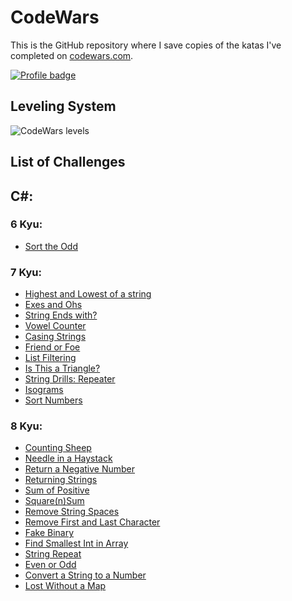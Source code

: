 # CodeWars

This is the GitHub repository where I save copies of the katas I've completed on
[codewars.com](https://www.codewars.com/).

[![Profile badge](https://www.codewars.com/users/Lumi_s/badges/large)](https://www.codewars.com/users/Lumi_s)


## Leveling System

![CodeWars levels](https://i.imgur.com/Vm77XMv.png)

## List of Challenges

## C#:

### 6 Kyu:
* [Sort the Odd](https://github.com/Lumi-sg/CodeWars/blob/main/C%23/6%20Kyu/Sort%20the%20Odd.cs)
### 7 Kyu:
* [Highest and Lowest of a string](https://github.com/Lumi-sg/CodeWars/blob/main/C%23/7%20Kyu/HighestandLowest.cs)
* [Exes and Ohs](https://github.com/Lumi-sg/CodeWars/blob/main/C%23/7%20Kyu/Exes%20and%20Ohs.cs)
* [String Ends with?](https://github.com/Lumi-sg/CodeWars/blob/main/C%23/7%20Kyu/String%20ends%20with%3F.cs)
* [Vowel Counter](https://github.com/Lumi-sg/CodeWars/blob/main/C%23/7%20Kyu/Vowel%20Counter.cs)
* [Casing Strings](https://github.com/Lumi-sg/CodeWars/blob/main/C%23/7%20Kyu/Casing%20Strings.cs)
* [Friend or Foe](https://github.com/Lumi-sg/CodeWars/blob/main/C%23/7%20Kyu/Friend%20or%20Foe%3F.cs)
* [List Filtering](https://github.com/Lumi-sg/CodeWars/blob/main/C%23/7%20Kyu/List%20Filtering.cs)
* [Is This a Triangle?](https://github.com/Lumi-sg/CodeWars/blob/main/C%23/7%20Kyu/Is%20This%20a%20Triangle.cs)
* [String Drills: Repeater](https://github.com/Lumi-sg/CodeWars/blob/main/C%23/7%20Kyu/String%20Drills:%20Repeater.cs)
* [Isograms](https://github.com/Lumi-sg/CodeWars/blob/main/C%23/7%20Kyu/Isograms.cs)
* [Sort Numbers](https://github.com/Lumi-sg/CodeWars/blob/main/C%23/7%20Kyu/Sort%20Numbers.cs)
### 8 Kyu:
* [Counting Sheep](https://github.com/Lumi-sg/CodeWars/blob/main/C%23/8%20Kyu/CountingSheep.cs)
* [Needle in a Haystack](https://github.com/Lumi-sg/CodeWars/blob/main/C%23/8%20Kyu/NeedleHaystack.cs)
* [Return a Negative Number](https://github.com/Lumi-sg/CodeWars/blob/main/C%23/8%20Kyu/ReturnNegative.cs)
* [Returning Strings](https://github.com/Lumi-sg/CodeWars/blob/main/C%23/8%20Kyu/Returning%20Strings.cs)
* [Sum of Positive](https://github.com/Lumi-sg/CodeWars/blob/main/C%23/8%20Kyu/Sum%20of%20positive.cs)
* [Square(n)Sum](https://github.com/Lumi-sg/CodeWars/blob/main/C%23/8%20Kyu/Square(n)Sum.cs)
* [Remove String Spaces](https://github.com/Lumi-sg/CodeWars/blob/main/C%23/8%20Kyu/Remove%20String%20Spaces.cs)
* [Remove First and Last Character](https://github.com/Lumi-sg/CodeWars/blob/main/C%23/8%20Kyu/Remove%20First%20and%20Last%20Character.cs)
* [Fake Binary](https://github.com/Lumi-sg/CodeWars/blob/main/C%23/8%20Kyu/Fake%20Binary.cs)
* [Find Smallest Int in Array](https://github.com/Lumi-sg/CodeWars/blob/main/C%23/8%20Kyu/Find%20Smallest%20Int%20in%20Array.cs)
* [String Repeat](https://github.com/Lumi-sg/CodeWars/blob/main/C%23/8%20Kyu/String%20Repeat.cs)
* [Even or Odd](https://github.com/Lumi-sg/CodeWars/blob/main/C%23/8%20Kyu/Even%20or%20Odd.cs)
* [Convert a String to a Number](https://github.com/Lumi-sg/CodeWars/blob/main/C%23/8%20Kyu/Convert%20a%20String%20to%20a%20Number.cs)
* [Lost Without a Map](https://github.com/Lumi-sg/CodeWars/blob/main/C%23/8%20Kyu/Lost%20Without%20a%20Map.cs)
